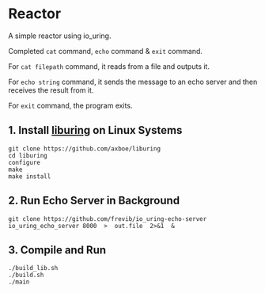 # Reactor

A simple reactor using io_uring.

Completed `cat` command, `echo` command & `exit` command.

For `cat filepath` command, it reads from a file and outputs it.

For `echo string` command, it sends the message to an echo server and then receives the result from it.

For `exit` command, the program exits.

## 1. Install [liburing](https://github.com/axboe/liburing) on Linux Systems

```shell
git clone https://github.com/axboe/liburing
cd liburing
configure
make
make install
```

## 2. Run Echo Server in Background
```shell
git clone https://github.com/frevib/io_uring-echo-server
io_uring_echo_server 8000  >  out.file  2>&1  & 
```

## 3. Compile and Run
```shell
./build_lib.sh
./build.sh
./main
```
